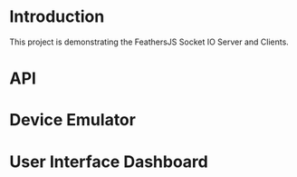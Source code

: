 # Introduction

This project is demonstrating the FeathersJS Socket IO Server and Clients.

# API

# Device Emulator

# User Interface Dashboard